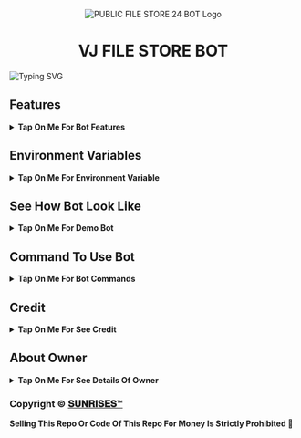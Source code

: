 <p align="center">
  <img src="https://graph.org/file/5f515a6593b6a521055b9.jpg" alt="PUBLIC FILE STORE 24 BOT Logo">
</p>
<h1 align="center">
  VJ FILE STORE BOT
</h1>

![Typing SVG](https://readme-typing-svg.herokuapp.com/?lines=Welcome+To+PUBLIC+FILE+STORE+24+BOT-BOT;A+Highly+Advance+File+Store+Bot;Made+By+Yt-@Sunrises_24!;With+Clone+Feature+Stream/Download+Link;Custom+Url+Shortner+Auto+Delete+Feature;A+Bot+With+Fully+Advanced+Feature!;Must+Give+Credit+To+SUNRISES+HARSHA+24;Because+He+Public+The+Paid+Repo;Thank+You!)
</p>

## Features

<b><details><summary>Tap On Me For Bot Features</summary>
 
- [x] Stram Feature Added With Many Player Support
- [x] Custom Url Shortner Support Any User Can Add His Own Shortner
- [x] Batch Support Added, Any User Can Use Batch By Making Bot Admin In His File Store Channel
- [x] Clone Feature Added [ Premium Feature] 
- [x] Auto Delete Feature Added
- [x] Custom Start Message With Picture And Buttons
</b>
</details>

## Environment Variables

<b><details><summary>Tap On Me For Environment Variable</summary>

- `API_ID` : Get From [my.telegram.org](https://my.telegram.org)
- `API_HASH` : Get From [my.telegram.org](https://my.telegram.org)
- `BOT_TOKEN` : Get From [BotFather](https://telegram.me/BotFather)
- `BOT_USERNAME` : Your Bot Username Without @
- `DB_URI` : Mongodb Database Url For Main Bot [Tutorial Watch Here](https://youtu.be/I36_OTWvT2w)
- `CDB_URI` : Mongodb Database Url For Clone Bot [Tutorial Watch Here](https://youtu.be/I36_OTWvT2w)
- `ADMINS` : It mean Admin/Owner Id For Broadcasting Message.
- `LOG_CHANNEL` : Log channel id start with -100xxxxxx
- `BIN_CHANNEL` : Bin channel id start with -100xxxxxx
- `FILE_STORE_CHANNEL` : File Store Channel id start with -100xxxxxx
- `FQDN` : Your Server App Link Without https://
- `AUTO_DELETE` : Time In Minutes
- `AUTO_DELETE_TIME` : Time In Seconds
- `PYTHON_VERSION` : This Variable Is Only For Render, Value IS `3.10.8`
- `PORT` : This Variable Is Only For Render, Value IS `8080`
</b>
</details>

## See How Bot Look Like

<b><details><summary>Tap On Me For Demo Bot</summary></b>

<img src="https://graph.org/file/bb9c59043c52072e8dc93.jpg" alt="Bot Demo">
<img src="https://graph.org/file/295e41dfab93acf42a111.jpg" alt="Bot Demo">
<img src="https://graph.org/file/ccc1b6ab4967a7d155ab8.jpg" alt="Bot Demo">
<img src="https://graph.org/file/75db5257c39436b734b49.jpg" alt="Bot Demo">
<img src="https://graph.org/file/1ce62a17012ed5723aaca.jpg" alt="Bot Demo">
</details>

## Command To Use Bot

<b><details><summary>Tap On Me For Bot Commands</summary>

🖍️ Main Bot Commands :-

- `/start` : By This Command You Can Check Bot Is Alive Or Not
- `/link` : By This Command You Can Generate A Shareable Link Of File By Replying This Command To That File
- `/batch` : By This Command You Can Generate Multiple File Shareable Link At A Time [Use Like This /batch (first post link) (last post link)]
- `/base_site` : By This Command You Can Set Your Url Shortner Domain [Use Like This /base_site domain.com]
- `/api` : By This Command You Can Set Your Url Shortner Api [Use Like This /api (your api key)]
- `/deletecloned` : By This Command You Can Delete Your Cloned Bot [Use Like This /deletecloned (your bot token)]
- `/broadcast` : By Using This Command You Can Broadcast A Message To Your Bot User, Reply This Command To Broadcast Message [Owner Only Command]

🖍️ Clone Bot Commands :- 

- `/start` : By This Command You Can Check Bot Is Alive Or Not
- `/link` : By This Command You Can Generate A Shareable Link Of File By Replying This Command To That File
- `/base_site` : By This Command You Can Set Your Url Shortner Domain [Use Like This /base_site domain.com]
- `/api` : By This Command You Can Set Your Url Shortner Api [Use Like This /api (your api key)]
- `/broadcast` : By Using This Command You Can Broadcast A Message To Your Bot User, Reply This Command To Broadcast Message [Clone Bot Owner Only Command]

</b>
</details>

## Credit

<b><details><summary>Tap On Me For See Credit</summary>

💝 Credit Goes To [𝐒𝐔𝐍𝐑𝐈𝐒𝐄𝐒™](https://telegram.me/Sunrises_24)

🖍️ This Code Is Fully Written Or Coded And Public By [𝐒𝐔𝐍𝐑𝐈𝐒𝐄𝐒™](https://telegram.me/Sunrises_24) So Don't Forgot To Give Credit

💖 And Thank You So Much To All Who Help In This Journey 💕

Copyright ©️ [𝐒𝐔𝐍𝐑𝐈𝐒𝐄𝐒™](https://telegram.me/Sunrises_24)

</b>
</details>

## About Owner 

<b><details><summary>Tap On Me For See Details Of Owner</summary>

- Movie's Channel🍿: [𝐒𝐔𝐍𝐑𝐈𝐒𝐄𝐒™](https://telegram.me/Sunrises24BotUpdates)
- UPDATES📢: [𝐒𝐔𝐍𝐑𝐈𝐒𝐄𝐒™](https://telegram.me/sunriseseditsoffical6)
- Contact Link : [HARSHA 24✨](https://telegram.me/Kingvj01)

</b>
</details>


### Copyright ©️ [𝐒𝐔𝐍𝐑𝐈𝐒𝐄𝐒™](https://telegram.me/Sunrises_24)

<b>Selling This Repo Or Code Of This Repo For Money Is Strictly Prohibited 🚫</b>

